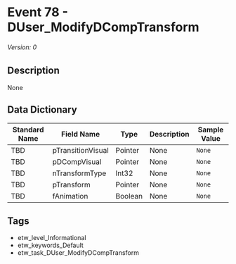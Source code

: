 # Event 78 - DUser_ModifyDCompTransform
###### Version: 0

## Description
None

## Data Dictionary
|Standard Name|Field Name|Type|Description|Sample Value|
|---|---|---|---|---|
|TBD|pTransitionVisual|Pointer|None|`None`|
|TBD|pDCompVisual|Pointer|None|`None`|
|TBD|nTransformType|Int32|None|`None`|
|TBD|pTransform|Pointer|None|`None`|
|TBD|fAnimation|Boolean|None|`None`|

## Tags
* etw_level_Informational
* etw_keywords_Default
* etw_task_DUser_ModifyDCompTransform